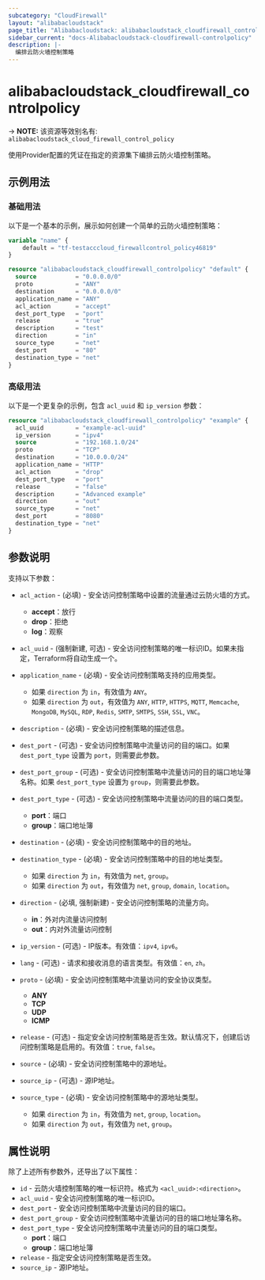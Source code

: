 ```yaml
---
subcategory: "CloudFirewall"
layout: "alibabacloudstack"
page_title: "Alibabacloudstack: alibabacloudstack_cloudfirewall_controlpolicy"
sidebar_current: "docs-Alibabacloudstack-cloudfirewall-controlpolicy"
description: |- 
  编排云防火墙控制策略
---
```


# alibabacloudstack_cloudfirewall_controlpolicy
-> **NOTE:** 该资源等效别名有: `alibabacloudstack_cloud_firewall_control_policy`

使用Provider配置的凭证在指定的资源集下编排云防火墙控制策略。

## 示例用法

### 基础用法

以下是一个基本的示例，展示如何创建一个简单的云防火墙控制策略：

```terraform
variable "name" {
    default = "tf-testacccloud_firewallcontrol_policy46819"
}

resource "alibabacloudstack_cloudfirewall_controlpolicy" "default" {
  source           = "0.0.0.0/0"
  proto            = "ANY"
  destination      = "0.0.0.0/0"
  application_name = "ANY"
  acl_action       = "accept"
  dest_port_type   = "port"
  release          = "true"
  description      = "test"
  direction        = "in"
  source_type      = "net"
  dest_port        = "80"
  destination_type = "net"
}
```

### 高级用法

以下是一个更复杂的示例，包含 `acl_uuid` 和 `ip_version` 参数：

```terraform
resource "alibabacloudstack_cloudfirewall_controlpolicy" "example" {
  acl_uuid         = "example-acl-uuid"
  ip_version       = "ipv4"
  source           = "192.168.1.0/24"
  proto            = "TCP"
  destination      = "10.0.0.0/24"
  application_name = "HTTP"
  acl_action       = "drop"
  dest_port_type   = "port"
  release          = "false"
  description      = "Advanced example"
  direction        = "out"
  source_type      = "net"
  dest_port        = "8080"
  destination_type = "net"
}
```

## 参数说明

支持以下参数：

* `acl_action` - (必填) - 安全访问控制策略中设置的流量通过云防火墙的方式。
  - **accept**：放行
  - **drop**：拒绝
  - **log**：观察

* `acl_uuid` - (强制新建, 可选) - 安全访问控制策略的唯一标识ID。如果未指定，Terraform将自动生成一个。

* `application_name` - (必填) - 安全访问控制策略支持的应用类型。
  - 如果 `direction` 为 `in`，有效值为 `ANY`。
  - 如果 `direction` 为 `out`，有效值为 `ANY`, `HTTP`, `HTTPS`, `MQTT`, `Memcache`, `MongoDB`, `MySQL`, `RDP`, `Redis`, `SMTP`, `SMTPS`, `SSH`, `SSL`, `VNC`。

* `description` - (必填) - 安全访问控制策略的描述信息。

* `dest_port` - (可选) - 安全访问控制策略中流量访问的目的端口。如果 `dest_port_type` 设置为 `port`，则需要此参数。

* `dest_port_group` - (可选) - 安全访问控制策略中流量访问的目的端口地址簿名称。如果 `dest_port_type` 设置为 `group`，则需要此参数。

* `dest_port_type` - (可选) - 安全访问控制策略中流量访问的目的端口类型。
  - **port**：端口
  - **group**：端口地址簿

* `destination` - (必填) - 安全访问控制策略中的目的地址。

* `destination_type` - (必填) - 安全访问控制策略中的目的地址类型。
  - 如果 `direction` 为 `in`，有效值为 `net`, `group`。
  - 如果 `direction` 为 `out`，有效值为 `net`, `group`, `domain`, `location`。

* `direction` - (必填, 强制新建) - 安全访问控制策略的流量方向。
  - **in**：外对内流量访问控制
  - **out**：内对外流量访问控制

* `ip_version` - (可选) - IP版本。有效值：`ipv4`, `ipv6`。

* `lang` - (可选) - 请求和接收消息的语言类型。有效值：`en`, `zh`。

* `proto` - (必填) - 安全访问控制策略中流量访问的安全协议类型。
  - **ANY**
  - **TCP**
  - **UDP**
  - **ICMP**

* `release` - (可选) - 指定安全访问控制策略是否生效。默认情况下，创建后访问控制策略是启用的。有效值：`true`, `false`。

* `source` - (必填) - 安全访问控制策略中的源地址。

* `source_ip` - (可选) - 源IP地址。

* `source_type` - (必填) - 安全访问控制策略中的源地址类型。
  - 如果 `direction` 为 `in`，有效值为 `net`, `group`, `location`。
  - 如果 `direction` 为 `out`，有效值为 `net`, `group`。

## 属性说明

除了上述所有参数外，还导出了以下属性：

* `id` - 云防火墙控制策略的唯一标识符。格式为 `<acl_uuid>:<direction>`。
* `acl_uuid` - 安全访问控制策略的唯一标识ID。
* `dest_port` - 安全访问控制策略中流量访问的目的端口。
* `dest_port_group` - 安全访问控制策略中流量访问的目的端口地址簿名称。
* `dest_port_type` - 安全访问控制策略中流量访问的目的端口类型。
  - **port**：端口
  - **group**：端口地址簿
* `release` - 指定安全访问控制策略是否生效。
* `source_ip` - 源IP地址。 